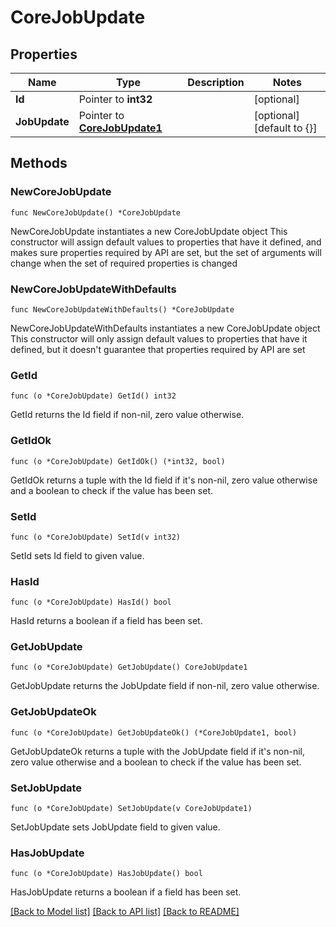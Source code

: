# CoreJobUpdate

## Properties

Name | Type | Description | Notes
------------ | ------------- | ------------- | -------------
**Id** | Pointer to **int32** |  | [optional] 
**JobUpdate** | Pointer to [**CoreJobUpdate1**](CoreJobUpdate1.md) |  | [optional] [default to {}]

## Methods

### NewCoreJobUpdate

`func NewCoreJobUpdate() *CoreJobUpdate`

NewCoreJobUpdate instantiates a new CoreJobUpdate object
This constructor will assign default values to properties that have it defined,
and makes sure properties required by API are set, but the set of arguments
will change when the set of required properties is changed

### NewCoreJobUpdateWithDefaults

`func NewCoreJobUpdateWithDefaults() *CoreJobUpdate`

NewCoreJobUpdateWithDefaults instantiates a new CoreJobUpdate object
This constructor will only assign default values to properties that have it defined,
but it doesn't guarantee that properties required by API are set

### GetId

`func (o *CoreJobUpdate) GetId() int32`

GetId returns the Id field if non-nil, zero value otherwise.

### GetIdOk

`func (o *CoreJobUpdate) GetIdOk() (*int32, bool)`

GetIdOk returns a tuple with the Id field if it's non-nil, zero value otherwise
and a boolean to check if the value has been set.

### SetId

`func (o *CoreJobUpdate) SetId(v int32)`

SetId sets Id field to given value.

### HasId

`func (o *CoreJobUpdate) HasId() bool`

HasId returns a boolean if a field has been set.

### GetJobUpdate

`func (o *CoreJobUpdate) GetJobUpdate() CoreJobUpdate1`

GetJobUpdate returns the JobUpdate field if non-nil, zero value otherwise.

### GetJobUpdateOk

`func (o *CoreJobUpdate) GetJobUpdateOk() (*CoreJobUpdate1, bool)`

GetJobUpdateOk returns a tuple with the JobUpdate field if it's non-nil, zero value otherwise
and a boolean to check if the value has been set.

### SetJobUpdate

`func (o *CoreJobUpdate) SetJobUpdate(v CoreJobUpdate1)`

SetJobUpdate sets JobUpdate field to given value.

### HasJobUpdate

`func (o *CoreJobUpdate) HasJobUpdate() bool`

HasJobUpdate returns a boolean if a field has been set.


[[Back to Model list]](../README.md#documentation-for-models) [[Back to API list]](../README.md#documentation-for-api-endpoints) [[Back to README]](../README.md)



